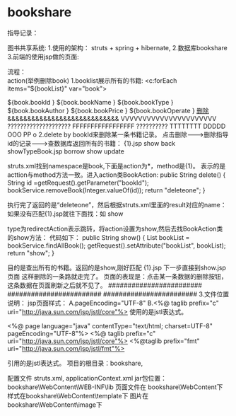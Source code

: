 # bookshare
指导记录：

图书共享系统:
1.使用的架构： struts + spring + hibernate, 
2.数据库bookshare
3.前端的使用jsp做的页面:

流程：  
action(举例删除book)
1.booklist展示所有的书籍:
<c:forEach items="${bookList}" var="book">
  <tr>
    <td>${book.bookId }</td>
    <td>${book.bookName }</td>
    <td>${book.bookType }</td>
    <td>${book.bookAuthor }</td>
    <td>${book.bookPrice }</td>
    <td>${book.bookOperate }</td>
    <td><a href="book/delete?bookId=${book.bookId }">删除</a></td>
  </tr>
</c:forEach>
&&&&&&&&&&&&&&&&&&&&&&&&&&&&
VVVVVVVVVVVVVVVVVVVVVV
????????????????????
FFFFFFFFFFFFFFFFF
??????????
TTTTTTTT
DDDDD
OOO
PP
o
2.delete by bookId来删除某一条书籍记录。
点击删除--->删除指导id的记录--->查数据库返回所有的书籍：

<package name="book" namespace="/book" extends="default">
<action name="*" class="com.linksky.ssh.action.BookAction"
	method="{1}">
	<result name="{1}">{1}.jsp</result>
	<result name="addone" type="redirectAction">show</result>
	<result name="backgo" type="redirectAction">back</result>
	<result name="showTypeBook">showTypeBook.jsp</result>
	<result name="borrowgodo" type="redirectAction">borrow</result>
	<result name="deleteone" type="redirectAction">show</result>
	<result name="updated" type="redirectAction">update</result>
</action>
</package>
  
struts.xml找到namespace是book,下面是action为*，method是{1}。
表示的是acttion与method方法一致。进入action类BookAction:
public String delete() {
	String id =getRequest().getParameter("bookId");
	bookService.removeBook(Integer.valueOf(id));
	return "deleteone";
}

执行完了返回的是“deleteone”，然后根据struts.xml里面的result对应的name：
如果没有匹配<result name="{1}">{1}.jsp</result>就往下面找：如
<result name="deleteone" type="redirectAction">show</result>

type为redirectAction表示跳转，将action设置为show,然后去找BookAction类
的show方法：
代码如下：
public String show() {
	List<Book> bookList = bookService.findAllBook();
	getRequest().setAttribute("bookList", bookList);
	return "show";
}
	
目的是查出所有的书籍。返回的是show,刚好匹配
<result name="{1}">{1}.jsp</result>
下一步直接到show.jsp页面
这样删除的一条路就走完了。
页面的表现是：点击某一条数据的删除按钮，这条数据在页面刷新之后就不见了。
########################
########################
########################
3.文件位置说明：
jsp页面样式：
A.pageEncoding="UTF-8"
B.<%@ taglib prefix="c" uri="http://java.sun.com/jsp/jstl/core"%>
使用的是jstl表达式。

<%@ page language="java" contentType="text/html; charset=UTF-8"
	pageEncoding="UTF-8"%>
<%@ taglib prefix="c" uri="http://java.sun.com/jsp/jstl/core"%>
<%@taglib prefix="fmt" uri="http://java.sun.com/jsp/jstl/fmt"%>

引用的是jstl表达式。
项目的根目录：bookshare,

配置文件 struts.xml, applicationContext.xml
jar包位置：bookshare\WebContent\WEB-INF\lib
页面文件在 bookshare\WebContent下
样式在bookshare\WebContent\template下
图片在bookshare\WebContent\image下
